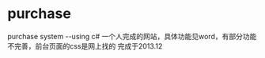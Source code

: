 purchase
========

purchase system --using c#
 一个人完成的网站，具体功能见word，有部分功能不完善，前台页面的css是网上找的
 完成于2013.12
